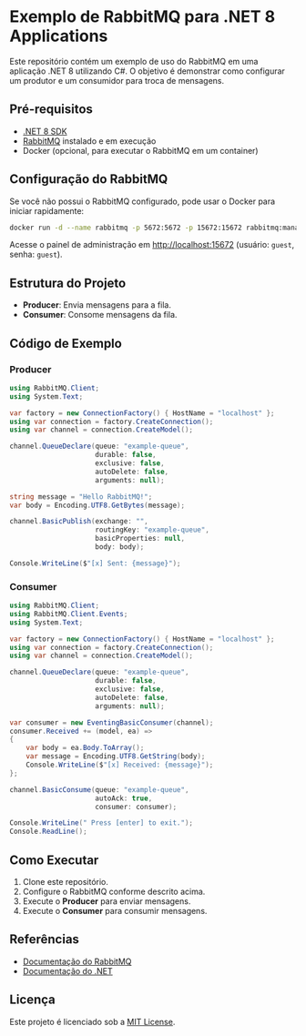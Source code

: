 # Exemplo de RabbitMQ para .NET 8 Applications

Este repositório contém um exemplo de uso do RabbitMQ em uma aplicação .NET 8 utilizando C#. O objetivo é demonstrar como configurar um produtor e um consumidor para troca de mensagens.

## Pré-requisitos

- [.NET 8 SDK](https://dotnet.microsoft.com/download/dotnet/8.0)
- [RabbitMQ](https://www.rabbitmq.com/download.html) instalado e em execução
- Docker (opcional, para executar o RabbitMQ em um container)

## Configuração do RabbitMQ

Se você não possui o RabbitMQ configurado, pode usar o Docker para iniciar rapidamente:

```bash
docker run -d --name rabbitmq -p 5672:5672 -p 15672:15672 rabbitmq:management
```

Acesse o painel de administração em [http://localhost:15672](http://localhost:15672) (usuário: `guest`, senha: `guest`).

## Estrutura do Projeto

- **Producer**: Envia mensagens para a fila.
- **Consumer**: Consome mensagens da fila.

## Código de Exemplo

### Producer

```csharp
using RabbitMQ.Client;
using System.Text;

var factory = new ConnectionFactory() { HostName = "localhost" };
using var connection = factory.CreateConnection();
using var channel = connection.CreateModel();

channel.QueueDeclare(queue: "example-queue",
                     durable: false,
                     exclusive: false,
                     autoDelete: false,
                     arguments: null);

string message = "Hello RabbitMQ!";
var body = Encoding.UTF8.GetBytes(message);

channel.BasicPublish(exchange: "",
                     routingKey: "example-queue",
                     basicProperties: null,
                     body: body);

Console.WriteLine($"[x] Sent: {message}");
```

### Consumer

```csharp
using RabbitMQ.Client;
using RabbitMQ.Client.Events;
using System.Text;

var factory = new ConnectionFactory() { HostName = "localhost" };
using var connection = factory.CreateConnection();
using var channel = connection.CreateModel();

channel.QueueDeclare(queue: "example-queue",
                     durable: false,
                     exclusive: false,
                     autoDelete: false,
                     arguments: null);

var consumer = new EventingBasicConsumer(channel);
consumer.Received += (model, ea) =>
{
    var body = ea.Body.ToArray();
    var message = Encoding.UTF8.GetString(body);
    Console.WriteLine($"[x] Received: {message}");
};

channel.BasicConsume(queue: "example-queue",
                     autoAck: true,
                     consumer: consumer);

Console.WriteLine(" Press [enter] to exit.");
Console.ReadLine();
```

## Como Executar

1. Clone este repositório.
2. Configure o RabbitMQ conforme descrito acima.
3. Execute o **Producer** para enviar mensagens.
4. Execute o **Consumer** para consumir mensagens.

## Referências

- [Documentação do RabbitMQ](https://www.rabbitmq.com/documentation.html)
- [Documentação do .NET](https://learn.microsoft.com/dotnet/)

## Licença

Este projeto é licenciado sob a [MIT License](LICENSE).